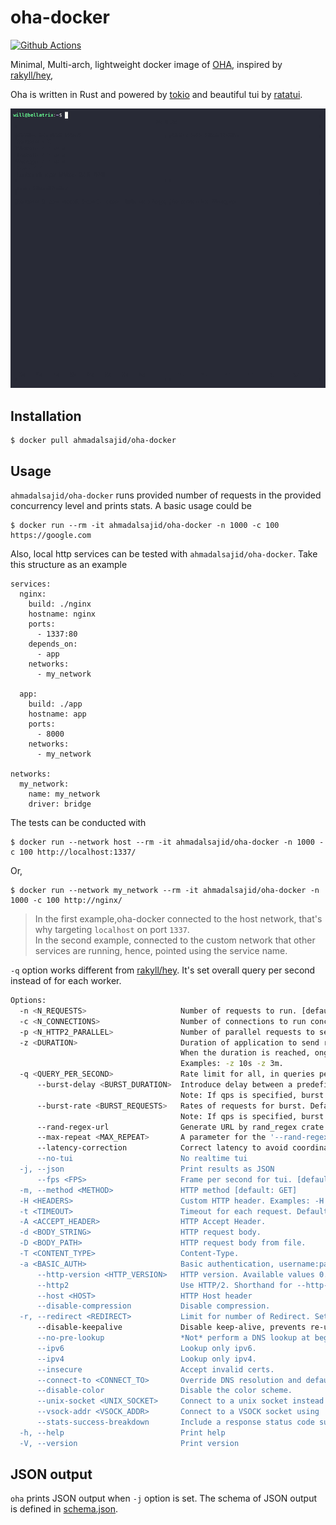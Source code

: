 # oha-docker

[![Github Actions](https://github.com/ahmadalsajid/oha-docker/actions/workflows/actions.yml/badge.svg?branch=main)](https://github.com/ahmadalsajid/oha-docker/actions/workflows/actions.yml/badge.svg?branch=main)

Minimal, Multi-arch, lightweight docker image of [OHA](https://github.com/hatoo/oha),
inspired by [rakyll/hey](https://github.com/rakyll/hey),

Oha is written in Rust and powered by [tokio](https://github.com/tokio-rs/tokio)
and beautiful tui by [ratatui](https://github.com/ratatui-org/ratatui).

![Demo](./demo.gif)

## Installation

```
$ docker pull ahmadalsajid/oha-docker
```

## Usage

`ahmadalsajid/oha-docker` runs provided number of requests in the provided 
concurrency level and prints stats. A basic usage could be

```
$ docker run --rm -it ahmadalsajid/oha-docker -n 1000 -c 100 https://google.com
```

Also, local http services can be tested with `ahmadalsajid/oha-docker`. Take 
this structure as an example

```
services:
  nginx:
    build: ./nginx
    hostname: nginx
    ports:
      - 1337:80
    depends_on:
      - app
    networks:
      - my_network

  app:
    build: ./app
    hostname: app
    ports:
      - 8000
    networks:
      - my_network

networks:
  my_network:
    name: my_network
    driver: bridge
```

The tests can be conducted with

```
$ docker run --network host --rm -it ahmadalsajid/oha-docker -n 1000 -c 100 http://localhost:1337/
```

Or,

```
$ docker run --network my_network --rm -it ahmadalsajid/oha-docker -n 1000 -c 100 http://nginx/
```

> In the first example,oha-docker connected to the host network, that's
> why targeting `localhost` on port `1337`.    
> In the second example, connected to the custom network that other services
> are running, hence, pointed using the service name.

`-q` option works different from [rakyll/hey](https://github.com/rakyll/hey).
It's set overall query per second instead of for each worker.

```bash
Options:
  -n <N_REQUESTS>                     Number of requests to run. [default: 200]
  -c <N_CONNECTIONS>                  Number of connections to run concurrently. You may should increase limit to number of open files for larger `-c`. [default: 50]
  -p <N_HTTP2_PARALLEL>               Number of parallel requests to send on HTTP/2. `oha` will run c * p concurrent workers in total. [default: 1]
  -z <DURATION>                       Duration of application to send requests. If duration is specified, n is ignored.
                                      When the duration is reached, ongoing requests are aborted and counted as "aborted due to deadline"
                                      Examples: -z 10s -z 3m.
  -q <QUERY_PER_SECOND>               Rate limit for all, in queries per second (QPS)
      --burst-delay <BURST_DURATION>  Introduce delay between a predefined number of requests.
                                      Note: If qps is specified, burst will be ignored
      --burst-rate <BURST_REQUESTS>   Rates of requests for burst. Default is 1
                                      Note: If qps is specified, burst will be ignored
      --rand-regex-url                Generate URL by rand_regex crate but dot is disabled for each query e.g. http://127.0.0.1/[a-z][a-z][0-9]. Currently dynamic scheme, host and port with keep-alive are not works well. See https://docs.rs/rand_regex/latest/rand_regex/struct.Regex.html for details of syntax.
      --max-repeat <MAX_REPEAT>       A parameter for the '--rand-regex-url'. The max_repeat parameter gives the maximum extra repeat counts the x*, x+ and x{n,} operators will become. [default: 4]
      --latency-correction            Correct latency to avoid coordinated omission problem. It's ignored if -q is not set.
      --no-tui                        No realtime tui
  -j, --json                          Print results as JSON
      --fps <FPS>                     Frame per second for tui. [default: 16]
  -m, --method <METHOD>               HTTP method [default: GET]
  -H <HEADERS>                        Custom HTTP header. Examples: -H "foo: bar"
  -t <TIMEOUT>                        Timeout for each request. Default to infinite.
  -A <ACCEPT_HEADER>                  HTTP Accept Header.
  -d <BODY_STRING>                    HTTP request body.
  -D <BODY_PATH>                      HTTP request body from file.
  -T <CONTENT_TYPE>                   Content-Type.
  -a <BASIC_AUTH>                     Basic authentication, username:password
      --http-version <HTTP_VERSION>   HTTP version. Available values 0.9, 1.0, 1.1.
      --http2                         Use HTTP/2. Shorthand for --http-version=2
      --host <HOST>                   HTTP Host header
      --disable-compression           Disable compression.
  -r, --redirect <REDIRECT>           Limit for number of Redirect. Set 0 for no redirection. Redirection isn't supported for HTTP/2. [default: 10]
      --disable-keepalive             Disable keep-alive, prevents re-use of TCP connections between different HTTP requests. This isn't supported for HTTP/2.
      --no-pre-lookup                 *Not* perform a DNS lookup at beginning to cache it
      --ipv6                          Lookup only ipv6.
      --ipv4                          Lookup only ipv4.
      --insecure                      Accept invalid certs.
      --connect-to <CONNECT_TO>       Override DNS resolution and default port numbers with strings like 'example.org:443:localhost:8443'
      --disable-color                 Disable the color scheme.
      --unix-socket <UNIX_SOCKET>     Connect to a unix socket instead of the domain in the URL. Only for non-HTTPS URLs.
      --vsock-addr <VSOCK_ADDR>       Connect to a VSOCK socket using 'cid:port' instead of the domain in the URL. Only for non-HTTPS URLs.
      --stats-success-breakdown       Include a response status code successful or not successful breakdown for the time histogram and distribution statistics
  -h, --help                          Print help
  -V, --version                       Print version
```

## JSON output

`oha` prints JSON output when `-j` option is set.
The schema of JSON output is defined in [schema.json](https://github.com/hatoo/oha/blob/master/schema.json).

